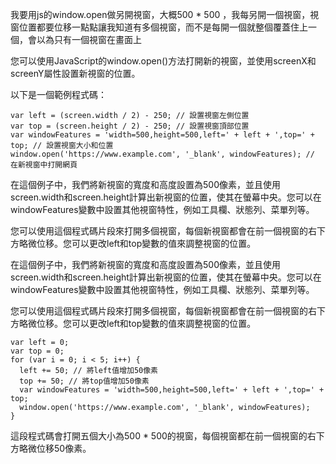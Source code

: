 我要用js的window.open做另開視窗，大概500 * 500 ，我每另開一個視窗，視窗位置都要位移一點點讓我知道有多個視窗，而不是每開一個就整個覆蓋住上一個，會以為只有一個視窗在畫面上

您可以使用JavaScript的window.open()方法打開新的視窗，並使用screenX和screenY屬性設置新視窗的位置。

以下是一個範例程式碼：

```
var left = (screen.width / 2) - 250; // 設置視窗左側位置
var top = (screen.height / 2) - 250; // 設置視窗頂部位置
var windowFeatures = 'width=500,height=500,left=' + left + ',top=' + top; // 設置視窗大小和位置
window.open('https://www.example.com', '_blank', windowFeatures); // 在新視窗中打開網頁
```

在這個例子中，我們將新視窗的寬度和高度設置為500像素，並且使用screen.width和screen.height計算出新視窗的位置，使其在螢幕中央。您可以在windowFeatures變數中設置其他視窗特性，例如工具欄、狀態列、菜單列等。

您可以使用這個程式碼片段來打開多個視窗，每個新視窗都會在前一個視窗的右下方略微位移。您可以更改left和top變數的值來調整視窗的位置。

在這個例子中，我們將新視窗的寬度和高度設置為500像素，並且使用screen.width和screen.height計算出新視窗的位置，使其在螢幕中央。您可以在windowFeatures變數中設置其他視窗特性，例如工具欄、狀態列、菜單列等。

您可以使用這個程式碼片段來打開多個視窗，每個新視窗都會在前一個視窗的右下方略微位移。您可以更改left和top變數的值來調整視窗的位置。

```
var left = 0;
var top = 0;
for (var i = 0; i < 5; i++) {
  left += 50; // 將left值增加50像素
  top += 50; // 將top值增加50像素
  var windowFeatures = 'width=500,height=500,left=' + left + ',top=' + top;
  window.open('https://www.example.com', '_blank', windowFeatures);
}
```

這段程式碼會打開五個大小為500 * 500的視窗，每個視窗都在前一個視窗的右下方略微位移50像素。
